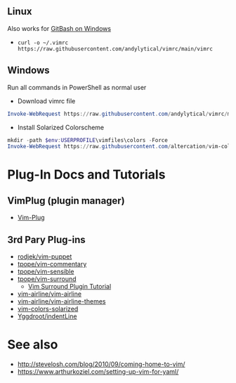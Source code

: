 ## Linux
Also works for [GitBash on Windows](https://gitforwindows.org/)
- `curl -o ~/.vimrc https://raw.githubusercontent.com/andylytical/vimrc/main/vimrc`

## Windows
Run all commands in PowerShell as normal user
- Download vimrc file
```powershell
Invoke-WebRequest https://raw.githubusercontent.com/andylytical/vimrc/main/vimrc -outfile $env:USERPROFILE\_vimrc
```
- Install Solarized Colorscheme
```powershell
mkdir -path $env:USERPROFILE\vimfiles\colors -Force
Invoke-WebRequest https://raw.githubusercontent.com/altercation/vim-colors-solarized/master/colors/solarized.vim -outfile $env:USERPROFILE\vimfiles\colors\solarized.vim
```

# Plug-In Docs and Tutorials
## VimPlug (plugin manager)
- [Vim-Plug](https://github.com/junegunn/vim-plug)
## 3rd Pary Plug-ins
- [rodjek/vim-puppet](https://github.com/rodjek/vim-puppet.git)
- [tpope/vim-commentary](https://github.com/tpope/vim-commentary.git)
- [tpope/vim-sensible](https://github.com/tpope/vim-sensible.git)
- [tpope/vim-surround](https://github.com/tpope/vim-surround.git)
  - [Vim Surround Plugin Tutorial](http://www.futurile.net/2016/03/19/vim-surround-plugin-tutorial/)
- [vim-airline/vim-airline](https://github.com/vim-airline/vim-airline.git)
- [vim-airline/vim-airline-themes](https://github.com/vim-airline/vim-airline-themes.git)
- [vim-colors-solarized](https://github.com/altercation/vim-colors-solarized)
- [Yggdroot/indentLine](https://github.com/Yggdroot/indentLine)

# See also
- http://stevelosh.com/blog/2010/09/coming-home-to-vim/
- https://www.arthurkoziel.com/setting-up-vim-for-yaml/
